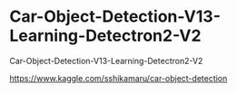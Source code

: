 # Car-Object-Detection-V13-Learning-Detectron2-V2
Car-Object-Detection-V13-Learning-Detectron2-V2

https://www.kaggle.com/sshikamaru/car-object-detection
